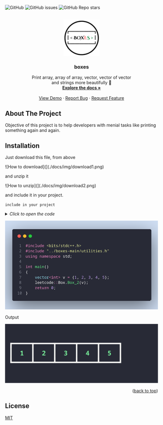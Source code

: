 ![GitHub](https://img.shields.io/github/license/GV211432/boxes) ![GitHub issues](https://img.shields.io/github/issues-raw/GV211432/boxes) ![GitHub Repo stars](https://img.shields.io/github/stars/GV211432/boxes?style=social)

<!-- PROJECT LOGO -->
<br />
<div align="center">
  <a href="https://github.com/othneildrew/Best-README-Template">
    <img src="docs/logo/box-circle.png" alt="Logo" width="120" height="120" >
  </a>
  
  <h3 align="center"><b>boxes</b></h3>

  <p align="center">
    Print array, array of array, vector, vector of vector <br> and strings more beautifully 👰
    <br />
    <a href="#"><strong>Explore the docs »</strong></a>
    <br />
    <br />
    <a href="https://github.com/othneildrew/Best-README-Template">View Demo</a>
    ·
    <a href="https://github.com/gv211432/boxes/issues">Report Bug</a>
    ·
    <a href="https://github.com/gv211432/boxes/issues">Request Feature</a>
  </p>
</div>

<!-- ABOUT THE PROJECT -->

## About The Project

Objective of this project is to help developers with menial tasks like printing something again and again.

## Installation

Just download this file, from above

![How to download](](./docs/img/download1.png)

and unzip it

![How to unzip](](./docs/img/download2.png)

and include it in your project.

`include in your project`

<details>
  <summary><i>Click to open the code</i></summary>
  <p>

```c++
#include <bits/stdc++.h>
#include "../boxes-main/utilities.h"
using namespace std;

int main()
{
    vector<int> v = {1, 2, 3, 4, 5};
    leetcode::Box.Box_2(v);
    return 0;
}
```

Output

```js
┏━━━━━┳━━━━━┳━━━━━┳━━━━━┳━━━━━┓
┃  1  ┃  2  ┃  3  ┃  4  ┃  5  ┃
┗━━━━━┻━━━━━┻━━━━━┻━━━━━┻━━━━━┛
```

  </p>
</details>

![How to include](./docs/img/install1.png)

Output

![Output](./docs/img/install1_output.png)

<p align="right">(<a href="#top">back to top</a>)</p>

## License

[MIT](https://github.com/gv211432/boxes/blob/main/LICENSE)
